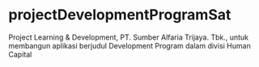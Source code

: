 # projectDevelopmentProgramSat
Project Learning &amp; Development, PT. Sumber Alfaria Trijaya. Tbk., untuk membangun aplikasi berjudul Development Program dalam divisi Human Capital
